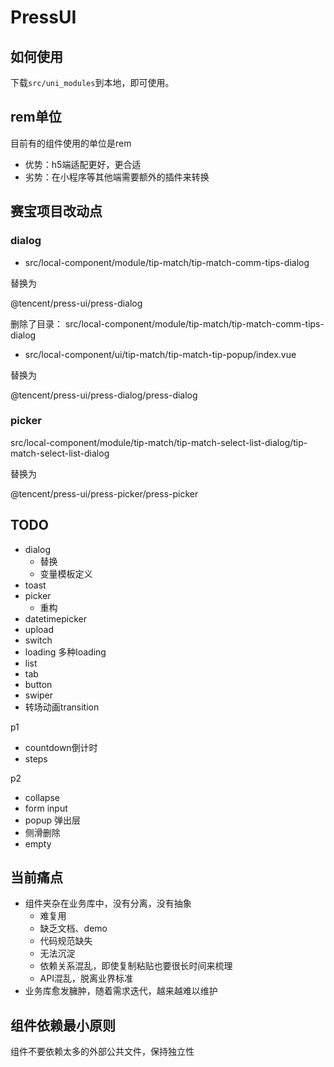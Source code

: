 # PressUI

## 如何使用

下载`src/uni_modules`到本地，即可使用。




## rem单位

目前有的组件使用的单位是rem
- 优势：h5端适配更好，更合适
- 劣势：在小程序等其他端需要额外的插件来转换


## 赛宝项目改动点

### dialog

- src/local-component/module/tip-match/tip-match-comm-tips-dialog 

替换为

@tencent/press-ui/press-dialog

删除了目录： src/local-component/module/tip-match/tip-match-comm-tips-dialog 
 


- src/local-component/ui/tip-match/tip-match-tip-popup/index.vue

替换为

@tencent/press-ui/press-dialog/press-dialog

### picker

src/local-component/module/tip-match/tip-match-select-list-dialog/tip-match-select-list-dialog

替换为

@tencent/press-ui/press-picker/press-picker







 ## TODO

- dialog 
  - 替换
  - 变量模板定义
- toast 
- picker
  - 重构 
- datetimepicker
- upload
- switch
- loading 多种loading 
- list
- tab
- button
- swiper
- 转场动画transition

p1

- countdown倒计时
- steps

p2

- collapse
- form input 
- popup 弹出层
- 侧滑删除
- empty

## 当前痛点

- 组件夹杂在业务库中，没有分离，没有抽象
  - 难复用
  - 缺乏文档、demo
  - 代码规范缺失
  - 无法沉淀
  - 依赖关系混乱，即使复制粘贴也要很长时间来梳理
  - API混乱，脱离业界标准
- 业务库愈发臃肿，随着需求迭代，越来越难以维护

## 组件依赖最小原则

组件不要依赖太多的外部公共文件，保持独立性

